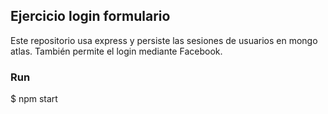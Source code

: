 ## Ejercicio login formulario

Este repositorio usa express y persiste las sesiones de usuarios en mongo atlas.
También permite el login mediante Facebook.

### Run

$ npm start
